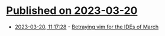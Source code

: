 # [Published on 2023-03-20](index.md)

* [2023-03-20, 11:17:28](https://lobste.rs/s/oukd0w/betraying_vim_for_ides_march) - [Betraying vim for the IDEs of March](https://ntietz.com/blog/betraying-vim-ides-of-march/)
